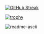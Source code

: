 [![GitHub Streak](https://streak-stats.demolab.com/?user=PaulVonDaniels&theme=dark)](https://git.io/streak-stats)

[![trophy](https://github-profile-trophy.vercel.app/?username=Lorraineboza&theme=onedark)](https://github.com/ryo-ma/github-profile-trophy)


![readme-ascii](https://user-images.githubusercontent.com/17814535/88974985-14ced400-d27f-11ea-83a8-065d86dd8d26.png)
